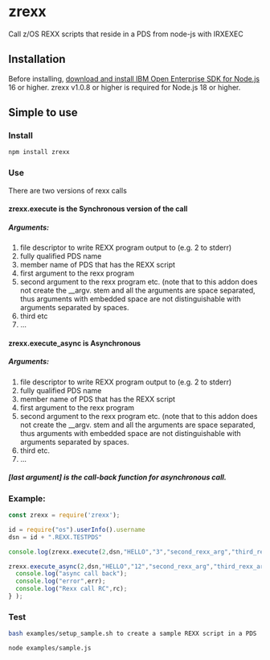 # zrexx
Call z/OS REXX scripts that reside in a PDS from node-js with IRXEXEC

## Installation

<!--
This is a [Node.js](https://nodejs.org/en/) module available through the
[npm registry](https://www.npmjs.com/).
-->

Before installing, [download and install IBM Open Enterprise SDK for Node.js](https://www.ibm.com/docs/en/sdk-nodejs-zos)
16 or higher. zrexx v1.0.8 or higher is required for Node.js 18 or higher.

## Simple to use

### Install

```bash
npm install zrexx
```

### Use

There are two versions of rexx calls

#### zrexx.execute is the Synchronous version of the call
##### Arguments:
1. file descriptor to write REXX program output to (e.g. 2 to stderr)
2. fully qualified PDS name
3. member name of PDS that has the REXX script
4. first argument to the rexx program
5. second argument to the rexx program etc.  (note that to this addon does not create the __argv. stem and all the arguments are space separated, thus arguments with embedded space are not distinguishable with arguments separated by spaces.
6. third etc
7. ...
#### zrexx.execute_async is Asynchronous
##### Arguments:
1. file descriptor to write REXX program output to (e.g. 2 to stderr)
2. fully qualified PDS name
3. member name of PDS that has the REXX script
4. first argument to the rexx program
5. second argument to the rexx program etc. (note that to this addon does not create the __argv. stem and all the arguments are space separated, thus arguments with embedded space are not distinguishable with arguments separated by spaces.
6. third etc.
7. ...
##### [last argument] is the call-back function for asynchronous call.

### Example:
```js
const zrexx = require('zrexx');

id = require("os").userInfo().username
dsn = id + ".REXX.TESTPDS"

console.log(zrexx.execute(2,dsn,"HELLO","3","second_rexx_arg","third_rexx_arg"));

zrexx.execute_async(2,dsn,"HELLO","12","second_rexx_arg","third_rexx_arg","fourth_rexx_arg","fifth_rexx_arg",function(err,rc) {
  console.log("async call back");
  console.log("error",err);
  console.log("Rexx call RC",rc);
} );

```

### Test

```bash
bash examples/setup_sample.sh to create a sample REXX script in a PDS

node examples/sample.js
```


